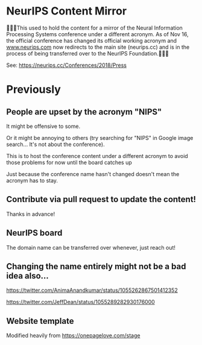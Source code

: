 # NeurIPS Content Mirror

🎉🎉🎉This used to hold the content for a mirror of the Neural Information Processing Systems conference under a different acronym. As of Nov 16, the official conference has changed its official working acronym and www.neurips.com now redirects to the main site (neurips.cc) and is in the process of being transferred over to the NeurIPS Foundation.🎉🎉🎉

See: https://neurips.cc/Conferences/2018/Press

# Previously 

## People are upset by the acronym "NIPS"

It might be offensive to some.

Or it might be annoying to others (try searching for "NIPS" in Google image search... It's not about the conference).

This is to host the conference content under a different acronym to avoid those problems for now until the board catches up

Just because the conference name hasn't changed doesn't mean the acronym has to stay.


## Contribute via pull request to update the content!

Thanks in advance!


## NeurIPS board

The domain name can be transferred over whenever, just reach out!


## Changing the name entirely might not be a bad idea also...

https://twitter.com/AnimaAnandkumar/status/1055262867501412352

https://twitter.com/JeffDean/status/1055289282930176000


## Website template

Modified heavily from https://onepagelove.com/stage
